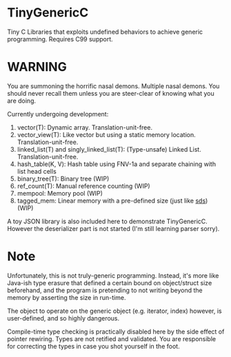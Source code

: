 # TinyGenericC
Tiny C Libraries that exploits undefined behaviors to achieve generic programming. Requires C99 support.

# WARNING
You are summoning the horrific nasal demons. Multiple nasal demons. You should never recall them unless you are steer-clear of knowing what you are doing. 

Currently undergoing development:
1. vector(T): Dynamic array. Translation-unit-free.
2. vector_view(T): Like vector but using a static memory location. Translation-unit-free.
3. linked_list(T) and singly_linked_list(T): (Type-unsafe) Linked List. Translation-unit-free.
4. hash_table(K, V): Hash table using FNV-1a and separate chaining with list head cells
5. binary_tree(T): Binary tree (WIP)
6. ref_count(T): Manual reference counting (WIP)
7. mempool: Memory pool (WIP)
8. tagged_mem: Linear memory with a pre-defined size (just like [sds](https://github.com/antirez/sds)) (WIP)

A toy JSON library is also included here to demonstrate TinyGenericC. However the deserializer part is not started (I'm still learning parser sorry).

# Note
Unfortunately, this is not truly-generic programming. Instead, it's more like Java-ish type erasure that defined a certain bound on object/struct size beforehand, and the program is pretending to not writing beyond the memory by asserting the size in run-time. 

The object to operate on the generic object (e.g. iterator, index) however, is user-defined, and so highly dangerous. 

Compile-time type checking is practically disabled here by the side effect of pointer rewiring. Types are not retified and validated. You are responsible for correcting the types in case you shot yourself in the foot.
